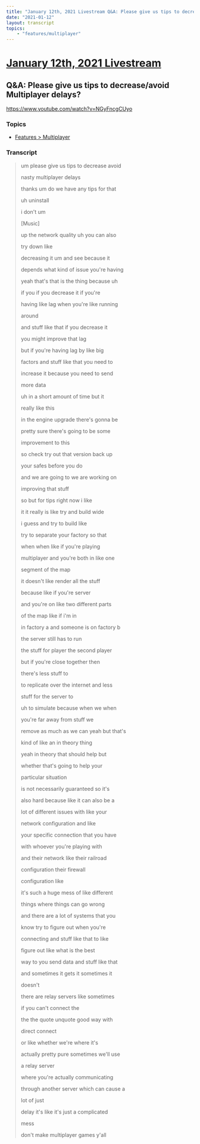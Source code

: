 ```yaml
---
title: "January 12th, 2021 Livestream Q&A: Please give us tips to decrease/avoid Multiplayer delays?"
date: "2021-01-12"
layout: transcript
topics:
    - "features/multiplayer"
---
```

# [January 12th, 2021 Livestream](../2021-01-12.md)
## Q&A: Please give us tips to decrease/avoid Multiplayer delays?
https://www.youtube.com/watch?v=NGyFncgCUyo

### Topics
* [Features > Multiplayer](../topics/features/multiplayer.md)

### Transcript

> um please give us tips to decrease avoid
>
> nasty multiplayer delays
>
> thanks um do we have any tips for that
>
> uh uninstall
>
> i don't um
>
> [Music]
>
> up the network quality uh you can also
>
> try down like
>
> decreasing it um and see because it
>
> depends what kind of issue you're having
>
> yeah that's that is the thing because uh
>
> if you if you decrease it if you're
>
> having like lag when you're like running
>
> around
>
> and stuff like that if you decrease it
>
> you might improve that lag
>
> but if you're having lag by like big
>
> factors and stuff like that you need to
>
> increase it because you need to send
>
> more data
>
> uh in a short amount of time but it
>
> really like this
>
> in the engine upgrade there's gonna be
>
> pretty sure there's going to be some
>
> improvement to this
>
> so check try out that version back up
>
> your safes before you do
>
> and we are going to we are working on
>
> improving that stuff
>
> so but for tips right now i like
>
> it it really is like try and build wide
>
> i guess and try to build like
>
> try to separate your factory so that
>
> when when like if you're playing
>
> multiplayer and you're both in like one
>
> segment of the map
>
> it doesn't like render all the stuff
>
> because like if you're server
>
> and you're on like two different parts
>
> of the map like if i'm in
>
> in factory a and someone is on factory b
>
> the server still has to run
>
> the stuff for player the second player
>
> but if you're close together then
>
> there's less stuff to
>
> to replicate over the internet and less
>
> stuff for the server to
>
> uh to simulate because when we when
>
> you're far away from stuff we
>
> remove as much as we can yeah but that's
>
> kind of like an in theory thing
>
> yeah in theory that should help but
>
> whether that's going to help your
>
> particular situation
>
> is not necessarily guaranteed so it's
>
> also hard because like it can also be a
>
> lot of different issues with like your
>
> network configuration and like
>
> your specific connection that you have
>
> with whoever you're playing with
>
> and their network like their railroad
>
> configuration their firewall
>
> configuration like
>
> it's such a huge mess of like different
>
> things where things can go wrong
>
> and there are a lot of systems that you
>
> know try to figure out when you're
>
> connecting and stuff like that to like
>
> figure out like what is the best
>
> way to you send data and stuff like that
>
> and sometimes it gets it sometimes it
>
> doesn't
>
> there are relay servers like sometimes
>
> if you can't connect the
>
> the the quote unquote good way with
>
> direct connect
>
> or like whether we're where it's
>
> actually pretty pure sometimes we'll use
>
> a relay server
>
> where you're actually communicating
>
> through another server which can cause a
>
> lot of just
>
> delay it's like it's just a complicated
>
>  mess
>
> don't make multiplayer games y'all
>
